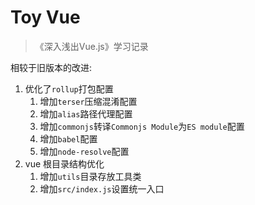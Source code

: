 # Toy Vue

> 《深入浅出Vue.js》学习记录

相较于旧版本的改进:

1. 优化了`rollup`打包配置
    1. 增加`terser`压缩混淆配置
    2. 增加`alias`路径代理配置
    3. 增加`commonjs`转译`Commonjs Module`为`ES module`配置
    4. 增加`babel`配置
    5. 增加`node-resolve`配置
2. vue 根目录结构优化
    1. 增加`utils`目录存放工具类
    2. 增加`src/index.js`设置统一入口
